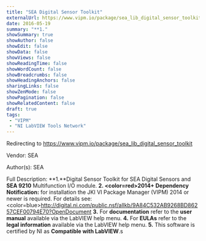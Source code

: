 ```yaml
---
title: "SEA Digital Sensor Toolkit"
externalUrl: https://www.vipm.io/package/sea_lib_digital_sensor_toolkit
date: 2016-05-19
summary: "**1."
showSummary: true
showAuthor: false
showEdit: false
showData: false
showViews: false
showReadingTime: false
showWordCount: false
showBreadcrumbs: false
showHeadingAnchors: false
sharingLinks: false
showZenMode: false
showPagination: false
showRelatedContent: false
draft: true
tags:
 - "VIPM"
 - "NI LabVIEW Tools Network"
---
```


Redirecting to https://www.vipm.io/package/sea_lib_digital_sensor_toolkit

Vendor: SEA

Author(s): SEA
 
Full Description:
**1.**Digital Sensor Toolkit for SEA Digital Sensors and **SEA 9210** Multifunction I/O module.
**2. <color=red>2014+ Dependency Notification:</color>** for installation the JKI VI Package Manager (VIPM) 2014 or newer is required. For details see:
<color=blue>http://digital.ni.com/public.nsf/allkb/9A84C532AB9268BD86257CEF00794E70?OpenDocument</color>
**3.** For **documentation** refer to the **user manual** available via the LabVIEW help menu.
**4.** For **EULAs** refer to the **legal information** available via the LabVIEW help menu.
**5.** This software is certified by NI as **Compatible with LabVIEW**.s